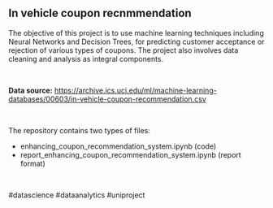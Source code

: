 ## In vehicle coupon recnmmendation


The objective of this project is to use machine learning techniques including Neural Networks and Decision Trees, for predicting customer acceptance or rejection of various types of coupons. The project also involves data cleaning and analysis as integral components.

<br>

**Data source:** https://archive.ics.uci.edu/ml/machine-learning-databases/00603/in-vehicle-coupon-recommendation.csv

<br>

The repository contains two types of files:
- enhancing_coupon_recommendation_system.ipynb (code) 
- report_enhancing_coupon_recommendation_system.ipynb (report format)

<br>

#datascience #dataanalytics #uniproject

